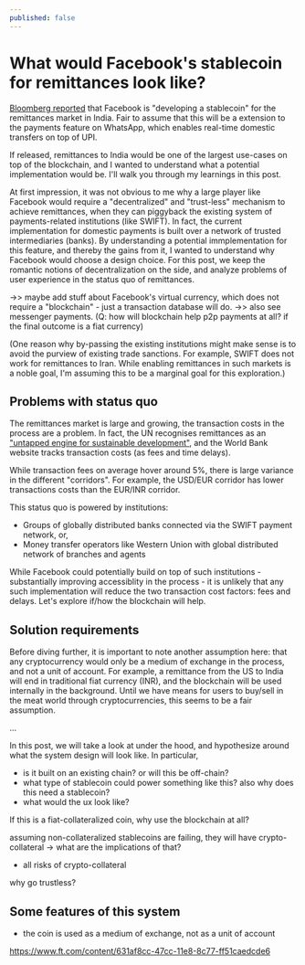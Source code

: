 ```yaml
---
published: false
---
```

# What would Facebook's stablecoin for remittances look like?

[Bloomberg reported](https://www.bloomberg.com/news/articles/2018-12-21/facebook-is-said-to-develop-stablecoin-for-whatsapp-transfers) that Facebook is "developing a stablecoin" for the remittances market in India. Fair to assume that this will be a extension to the payments feature on WhatsApp, which enables real-time domestic transfers on top of UPI.

If released, remittances to India would be one of the largest use-cases on top of the blockchain, and I wanted to understand what a potential implementation would be. I'll walk you through my learnings in this post.

At first impression, it was not obvious to me why a large player like Facebook would require a "decentralized" and "trust-less" mechanism to achieve remittances, when they can piggyback the existing system of payments-related institutions (like SWIFT). In fact, the current implementation for domestic payments is built over a network of trusted intermediaries (banks). By understanding a potential immplementation for this feature, and thereby the gains from it, I wanted to understand why Facebook would choose a design choice. For this post, we keep the romantic notions of decentralization on the side, and analyze problems of user experience in the status quo of remittances.

->> maybe add stuff about Facebook's virtual currency, which does not require a "blockchain" - just a transaction database will do.
->> also see messenger payments. (Q: how will blockchain help p2p payments at all? if the final outcome is a fiat currency)

(One reason why by-passing the existing institutions might make sense is to avoid the purview of existing trade sanctions. For example, SWIFT does not work for remittances to Iran. While enabling remittances in such markets is a noble goal, I'm assuming this to be a marginal goal for this exploration.)

## Problems with status quo

The remittances market is large and growing, the transaction costs in the process are a problem. In fact, the UN recognises remittances as an ["untapped engine for sustainable development"](https://www.un.org/development/desa/en/news/population/remittances-engine-for-sustdev.html), and the World Bank website tracks transaction costs (as fees and time delays).

While transaction fees on average hover around 5%, there is large variance in the different "corridors". For example, the USD/EUR corridor has lower transactions costs than the EUR/INR corridor.

This status quo is powered by institutions:

- Groups of globally distributed banks connected via the SWIFT payment network, or,
- Money transfer operators like Western Union with global distributed network of branches and agents

While Facebook could potentially build on top of such institutions - substantially improving accessiblity in the process - it is unlikely that any such implementation will reduce the two transaction cost factors: fees and delays. Let's explore if/how the blockchain will help.

## Solution requirements

Before diving further, it is important to note another assumption here: that any cryptocurrency would only be a medium of exchange in the process, and not a unit of account. For example, a remittance from the US to India will end in traditional fiat currency (INR), and the blockchain will be used internally in the background. Until we have means for users to buy/sell in the meat world through cryptocurrencies, this seems to be a fair assumption.

...

In this post, we will take a look at under the hood, and hypothesize around what the system design will look like. In particular,

- is it built on an existing chain? or will this be off-chain?
- what type of stablecoin could power something like this? also why does this need a stablecoin?
- what would the ux look like?

If this is a fiat-collateralized coin, why use the blockchain at all?

assuming non-collateralized stablecoins are failing, they will have crypto-collateral -> what are the implications of that?

- all risks of crypto-collateral

why go trustless?

## Some features of this system
- the coin is used as a medium of exchange, not as a unit of account


https://www.ft.com/content/631af8cc-47cc-11e8-8c77-ff51caedcde6


